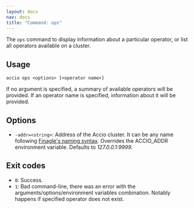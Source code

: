 ```yaml
---
layout: docs
nav: docs
title: "Command: ops"
---
```


The `ops` command to display information about a particular operator, or list all operators available on a cluster.

## Usage
```
accio ops <options> [<operator name>]
```

If no argument is specified, a summary of available operators will be provided.
If an operator name is specified, information about it will be provided.

## Options
* `-addr=<string>`: Address of the Accio cluster. It can be any name following [Finagle's naming syntax](https://twitter.github.io/finagle/guide/Names.html).
Overrides the ACCIO_ADDR environment variable. Defaults to *127.0.0.1:9999*.

## Exit codes
* `0`: Success.
* `1`: Bad command-line, there was an error with the arguments/options/environment variables combination.
Notably happens if specified operator does not exist.
